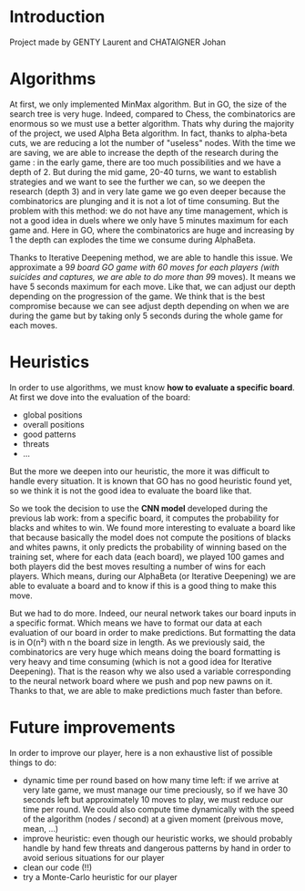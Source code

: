 # Introduction

Project made by GENTY Laurent and CHATAIGNER Johan

# Algorithms

At first, we only implemented MinMax algorithm. But in GO, the size of the search tree is very huge. Indeed, compared to Chess, the combinatorics are enormous so we must use a better algorithm. Thats why during the majority of the project, we used Alpha Beta algorithm. In fact, thanks to alpha-beta cuts, we are reducing a lot the number of "useless" nodes. With the time we are saving, we are able to increase the depth of the research during the game : in the early game, there are too much possibilities and we have a depth of 2. But during the mid game, 20-40 turns, we want to establish strategies and we want to see the further we can, so we deepen the research (depth 3) and in very late game we go even deeper because the combinatorics are plunging and it is not a lot of time consuming. But the problem with this method: we do not have any time management, which is not a good idea in duels where we only have 5 minutes maximum for each game and. Here in GO, where the combinatorics are huge and increasing by 1 the depth can explodes the time we consume during AlphaBeta.

Thanks to Iterative Deepening method, we are able to handle this issue. We approximate a 9*9 board GO game with 60 moves for each players (with suicides and captures, we are able to do more than 9*9 moves). It means we have 5 seconds maximum for each move. Like that, we can adjust our depth depending on the progression of the game. We think that is the best compromise because we can see adjust depth depending on when we are during the game but by taking only 5 seconds during the whole game for each moves.

# Heuristics

In order to use algorithms, we must know **how to evaluate a specific board**. At first we dove into the evaluation of the board:
- global positions
- overall positions
- good patterns
- threats
- ...

But the more we deepen into our heuristic, the more it was difficult to handle every situation. It is known that GO has no good heuristic found yet, so we think it is not the good idea to evaluate the board like that.

So we took the decision to use the **CNN model** developed during the previous lab work: from a specific board, it computes the probability for blacks and whites to win. We found more interesting to evaluate a board like that because basically the model does not compute the positions of blacks and whites pawns, it only predicts the probability of winning based on the training set, where for each data (each board), we played 100 games and both players did the best moves resulting a number of wins for each players. Which means, during our AlphaBeta (or Iterative Deepening) we are able to evaluate a board and to know if this is a good thing to make this move.

But we had to do more. Indeed, our neural network takes our board inputs in a specific format. Which means we have to format our data at each evaluation of our board in order to make predictions. But formatting the data is in O(n²) with n the board size in length. As we previously said, the combinatorics are very huge which means doing the board formatting is very heavy and time consuming (which is not a good idea for Iterative Deepening). That is the reason why we also used a variable corresponding to the neural network board where we push and pop new pawns on it. Thanks to that, we are able to make predictions much faster than before.

# Future improvements

In order to improve our player, here is a non exhaustive list of possible things to do:
- dynamic time per round based on how many time left: if we arrive at very late game, we must manage our time preciously, so if we have 30 seconds left but approximately 10 moves to play, we must reduce our time per round. We could also compute time dynamically with the speed of the algorithm (nodes / second) at a given moment (preivous move, mean, ...)
- improve heuristic: even though our heuristic works, we should probably handle by hand few threats and dangerous patterns by hand in order to avoid serious situations for our player
- clean our code (!!)
- try a Monte-Carlo heuristic for our player
